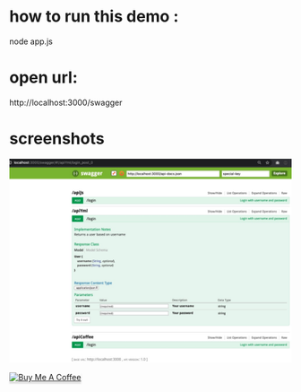 # how to run this demo : 
node app.js

# open url:
http://localhost:3000/swagger

# screenshots
<img src="https://github.com/elaoshi/starter-swagger-ui-expressjs/blob/master/screenshots/expressjs-swagger-ui.jpg?raw=true" />


<a href="https://www.buymeacoffee.com/l8QIhg0" target="_blank"><img src="https://www.buymeacoffee.com/assets/img/custom_images/orange_img.png" alt="Buy Me A Coffee" style="height: 41px !important;width: 174px !important;box-shadow: 0px 3px 2px 0px rgba(190, 190, 190, 0.5) !important;-webkit-box-shadow: 0px 3px 2px 0px rgba(190, 190, 190, 0.5) !important;" ></a>
